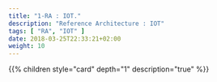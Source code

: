 ```yaml
---
title: "1-RA : IOT."
description: "Reference Architecture : IOT"
tags: [ "RA", "IOT" ]
date: 2018-03-25T22:33:21+02:00
weight: 10
---
```

{{% children style="card" depth="1"  description="true" %}}
